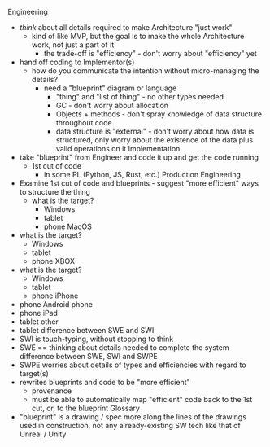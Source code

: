 Engineering
- *think* about all details required to make Architecture "just work"
    - kind of like MVP, but the goal is to make the whole Architecture work, not just a part of it
        - the trade-off is "efficiency" - don't worry about "efficiency" yet
- hand off coding to Implementor(s)
    - how do you communicate the intention without micro-managing the details?
        - need a "blueprint" diagram or language
            - "thing" and "list of thing" - no other types needed
            - GC - don't worry about allocation
            - Objects + methods - don't spray knowledge of data structure throughout code
            - data structure is "external" - don't worry about how data is structured, only worry about the existence of the data plus valid operations on it
Implementation
- take "blueprint" from Engineer and code it up and get the code running
    - 1st cut of code
        - in some PL (Python, JS, Rust, etc.)
Production Engineering
- Examine 1st cut of code and blueprints - suggest "more efficient" ways to structure the thing
    - what is the target?
        -  Windows
        - tablet
        - phone
MacOS
- what is the target?
    -  Windows
    - tablet
    - phone
XBOX
- what is the target?
    -  Windows
    - tablet
    - phone
iPhone
- phone
Android phone
- phone
iPad
- tablet
other
- tablet
difference between SWE and SWI
- SWI is touch-typing, without stopping to think
- SWE == thinking about details needed to complete the system
difference between SWE, SWI and SWPE
- SWPE worries about details of types and efficiencies with regard to target(s)
- rewrites blueprints and code to be "more efficient"
    - provenance
    - must be able to automatically map "efficient" code back to the 1st cut, or, to the blueprint
Glossary
- "blueprint" is a drawing / spec more along the lines of the drawings used in construction, not any already-existing SW tech like that of Unreal / Unity
